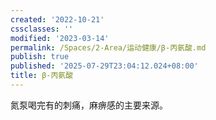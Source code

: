 ```yaml
---
created: '2022-10-21'
cssclasses: ''
modified: '2023-03-14'
permalink: /Spaces/2-Area/运动健康/β-丙氨酸.md
publish: true
published: '2025-07-29T23:04:12.024+08:00'
title: β-丙氨酸
---
```

氮泵喝完有的刺痛，麻痹感的主要来源。
